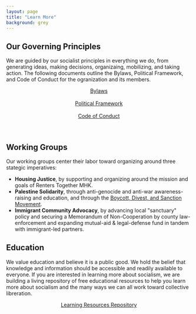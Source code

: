 ```yaml
---
layout: page
title: "Learn More"
background: grey
---
```


## Our Governing Principles

We are guided by our socialist principles in everything we do, from generating ideas, making decisions, organizaing, mobilizing, and taking action. The following documents outline the Bylaws, Political Framework, and Code of Conduct for the ogranization and its members.

<div align="center">
 <a class="btn btn-primary btn-xl text-uppercase" href="../governing-documents/bylaws">Bylaws</a>
 <br>
 <br>
  <a class="btn btn-primary btn-xl text-uppercase" href="../governing-documents/">Political Framework</a>
  <br>
 <br>
  <a class="btn btn-primary btn-xl text-uppercase" href="../governing-documents/">Code of Conduct</a>
</div>
  <br>
 <br>

## Working Groups

Our working groups center their labor toward organizing around three stategic imperatives:

- **Housing Justice**, by supporting and organizing around the mission and goals of Renters Together MHK.
- **Palestine Solidarity**, through anti-genocide and anti-war awareness-raising and education, and through the <a href="https://bdsmovement.net/" target="_blank">Boycott, Divest, and Sanction Movement</a>.
- **Immigrant Community Advocacy**, by advancing local "sanctuary" policy and securing a Memorandum of Non-Cooperation by county law-enforcement and expanding mutual-aid & legal-defense fund in tandem with immigrant-led partners.


## Education

We value education and believe it is a public good.  We hold the belief that knowledge and information should be accessible and readily available to everyone. If you are interested in learning more about socialism, we are building a living repository of free educational resources to help you learn more about socialism and the many ways we can all work toward collective libreration. 

<div align="center">
 <a class="btn btn-primary btn-xl text-uppercase" href="../learning-resources">Learning Resources Repository</a>
</div>
